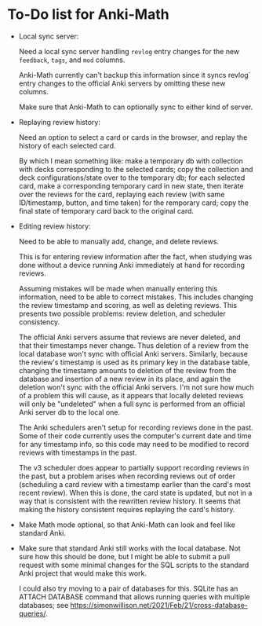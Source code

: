 # To-Do list for Anki-Math

- Local sync server:

  Need a local sync server handling `revlog` entry changes for the new
  `feedback`, `tags`, and `mod` columns.

  Anki-Math currently can't backup this information since it syncs revlog`
  entry changes to the official Anki servers by omitting these new columns.

  Make sure that Anki-Math to can optionally sync to either kind of server.

- Replaying review history:
  
  Need an option to select a card or cards in the browser, and replay the
  history of each selected card.

  By which I mean something like: make a temporary db with collection with
  decks corresponding to the selected cards; copy the collection and deck
  configurations/state over to the temporary db; for each selected card, make a
  corresponding temporary card in new state, then iterate over the reviews for
  the card, replaying each review (with same ID/timestamp, button, and time
  taken) for the remporary card; copy the final state of temporary card back to
  the original card.

- Editing review history:

  Need to be able to manually add, change, and delete reviews.

  This is for entering review information after the fact, when studying was
  done without a device running Anki immediately at hand for recording reviews.
        
  Assuming mistakes will be made when manually entering this information, need
  to be able to correct mistakes. This includes changing the review timestamp
  and scoring, as well as deleting reviews. This presents two possible
  problems: review deletion, and scheduler consistency.

  The official Anki servers assume that reviews are never deleted, and that
  their timestamps never change. Thus deletion of a review from the local
  database won't sync with official Anki servers. Similarly, because the
  review's timestamp is used as its primary key in the database table, changing
  the timestamp amounts to deletion of the review from the database and
  insertion of a new review in its place, and again the deletion won't sync
  with the official Anki servers. I'm not sure how much of a problem this will
  cause, as it appears that locally deleted reviews will only be "undeleted"
  when a full sync is performed from an official Anki server db to the local
  one.

  The Anki schedulers aren't setup for recording reviews done in the past.
  Some of their code currently uses the computer's current date and time for
  any timestamp info, so this code may need to be modified to record reviews
  with timestamps in the past.

  The v3 scheduler does appear to partially support recording reviews in the
  past, but a problem arises when recording reviews out of order (scheduling a
  card review with a timestamp earlier than the card's most recent review).
  When this is done, the card state is updated, but not in a way that is
  consistent with the rewritten review history. It seems that making the
  history consistent requires replaying the card's history.

- Make Math mode optional, so that Anki-Math can look and feel like standard Anki.

- Make sure that standard Anki still works with the local database. Not sure
  how this should be done, but I might be able to submit a pull request with
  some minimal changes for the SQL scripts to the standard Anki project that
  would make this work.

  I could also try moving to a pair of databases for this. SQLite has an ATTACH
  DATABASE command that allows running queries with multiple databases; see
  https://simonwillison.net/2021/Feb/21/cross-database-queries/.
